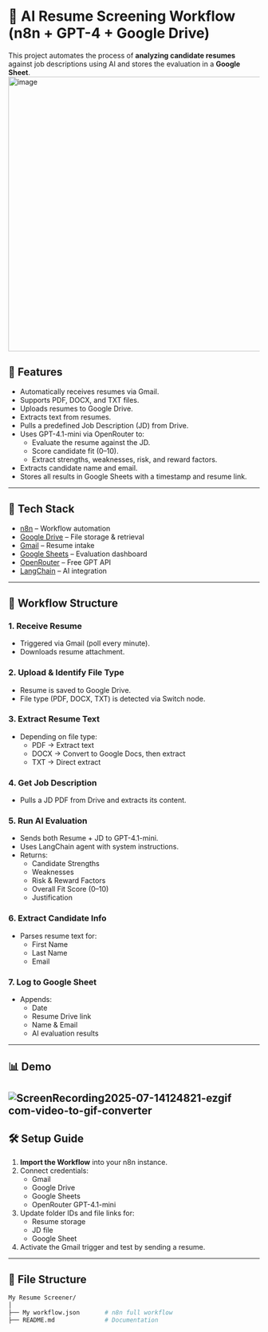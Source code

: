 # 🤖 AI Resume Screening Workflow (n8n + GPT-4 + Google Drive)

This project automates the process of **analyzing candidate resumes** against job descriptions using AI and stores the evaluation in a **Google Sheet**.
<img width="1377" height="550" alt="image" src="https://github.com/user-attachments/assets/0b3f9359-6653-4a95-bb47-e2176c993869" />

## 🚀 Features

- Automatically receives resumes via Gmail.
- Supports PDF, DOCX, and TXT files.
- Uploads resumes to Google Drive.
- Extracts text from resumes.
- Pulls a predefined Job Description (JD) from Drive.
- Uses GPT-4.1-mini via OpenRouter to:
  - Evaluate the resume against the JD.
  - Score candidate fit (0–10).
  - Extract strengths, weaknesses, risk, and reward factors.
- Extracts candidate name and email.
- Stores all results in Google Sheets with a timestamp and resume link.

---

## 🔧 Tech Stack

- [n8n](https://n8n.io) – Workflow automation
- [Google Drive](https://drive.google.com) – File storage & retrieval
- [Gmail](https://gmail.com) – Resume intake
- [Google Sheets](https://sheets.google.com) – Evaluation dashboard
- [OpenRouter](https://openrouter.ai) – Free GPT API
- [LangChain](https://www.langchain.com) – AI integration

---

## 📂 Workflow Structure

### 1. Receive Resume
- Triggered via Gmail (poll every minute).
- Downloads resume attachment.

### 2. Upload & Identify File Type
- Resume is saved to Google Drive.
- File type (PDF, DOCX, TXT) is detected via Switch node.

### 3. Extract Resume Text
- Depending on file type:
  - PDF → Extract text
  - DOCX → Convert to Google Docs, then extract
  - TXT → Direct extract

### 4. Get Job Description
- Pulls a JD PDF from Drive and extracts its content.

### 5. Run AI Evaluation
- Sends both Resume + JD to GPT-4.1-mini.
- Uses LangChain agent with system instructions.
- Returns:
  - Candidate Strengths
  - Weaknesses
  - Risk & Reward Factors
  - Overall Fit Score (0–10)
  - Justification

### 6. Extract Candidate Info
- Parses resume text for:
  - First Name
  - Last Name
  - Email

### 7. Log to Google Sheet
- Appends:
  - Date
  - Resume Drive link
  - Name & Email
  - AI evaluation results

---

## 📊 Demo 

![ScreenRecording2025-07-14124821-ezgif com-video-to-gif-converter](https://github.com/user-attachments/assets/e09b4f84-3f4d-4a0d-bf6c-fb061e51503e)
---


## 🛠 Setup Guide

1. **Import the Workflow** into your n8n instance.
2. Connect credentials:
   - Gmail
   - Google Drive
   - Google Sheets
   - OpenRouter GPT-4.1-mini
3. Update folder IDs and file links for:
   - Resume storage
   - JD file
   - Google Sheet
4. Activate the Gmail trigger and test by sending a resume.

---

## 📁 File Structure

```bash
My Resume Screener/
│
├── My workflow.json       # n8n full workflow
├── README.md              # Documentation


